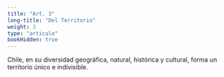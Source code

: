 ```yaml
---
title: "Art. 3"
long-title: "Del Territorio"
weight: 3
type: "articulo"
bookHidden: true
---
```


Chile, en su diversidad geográfica, natural, histórica y cultural, forma un territorio único e indivisible.

